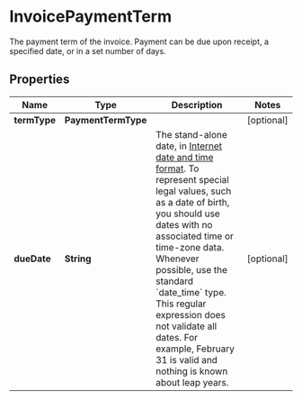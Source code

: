 

# InvoicePaymentTerm

The payment term of the invoice. Payment can be due upon receipt, a specified date, or in a set number of days.

## Properties

| Name | Type | Description | Notes |
|------------ | ------------- | ------------- | -------------|
|**termType** | **PaymentTermType** |  |  [optional] |
|**dueDate** | **String** | The stand-alone date, in [Internet date and time format](https://tools.ietf.org/html/rfc3339#section-5.6). To represent special legal values, such as a date of birth, you should use dates with no associated time or time-zone data. Whenever possible, use the standard &#x60;date_time&#x60; type. This regular expression does not validate all dates. For example, February 31 is valid and nothing is known about leap years. |  [optional] |



